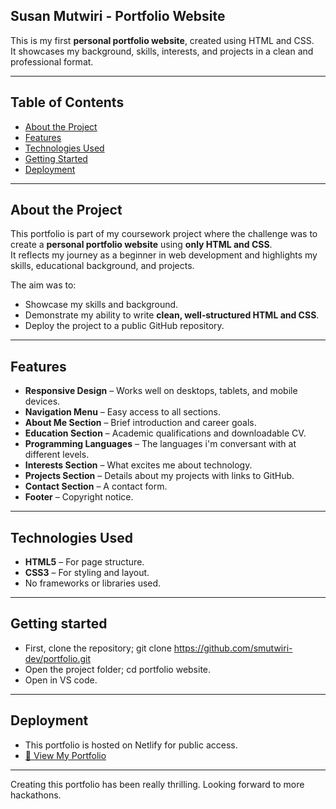 ##  Susan Mutwiri - Portfolio Website

This is my first **personal portfolio website**, created using HTML and CSS.  
It showcases my background, skills, interests, and projects in a clean and professional format.

---

##  Table of Contents
- [About the Project](#about-the-project)
- [Features](#features)
- [Technologies Used](#technologies-used)
- [Getting Started](#getting-started)
- [Deployment](#deployment)

---

##  About the Project
This portfolio is part of my coursework project where the challenge was to create a **personal portfolio website** using **only HTML and CSS**.  
It reflects my journey as a beginner in web development and highlights my skills, educational background, and projects.

The aim was to:
- Showcase my skills and background.
- Demonstrate my ability to write **clean, well‑structured HTML and CSS**.
- Deploy the project to a public GitHub repository.

---

## Features
- **Responsive Design** – Works well on desktops, tablets, and mobile devices.
- **Navigation Menu** – Easy access to all sections.
- **About Me Section** – Brief introduction and career goals.
- **Education Section** – Academic qualifications and downloadable CV.
- **Programming Languages** – The languages i'm conversant with at different levels.
- **Interests Section** – What excites me about technology.
- **Projects Section** – Details about my projects with links to GitHub.
- **Contact Section** – A contact form.
- **Footer** – Copyright notice.

---

##  Technologies Used
- **HTML5** – For page structure.
- **CSS3** – For styling and layout.
- No frameworks or libraries used.

---

##  Getting started
- First, clone the repository; git clone https://github.com/smutwiri-dev/portfolio.git
- Open the project folder; cd portfolio website.
- Open in VS code.

---

## Deployment
- This portfolio is hosted on Netlify for public access.
- [🔗 View My Portfolio](https://susan-portfolio.netlify.app)

---
Creating this portfolio has been really thrilling. 
Looking forward to more hackathons.
